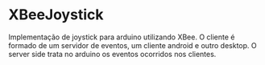 XBeeJoystick
============

Implementação de joystick para arduino utilizando XBee. O cliente é formado de um servidor de eventos, um cliente android e outro desktop. O server side trata no arduino os eventos ocorridos nos clientes.

